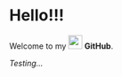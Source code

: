 # Hello!!!

Welcome to my <img src="https://pngimg.com/uploads/github/github_PNG83.png" width="25"> **GitHub**.

*Testing...*
